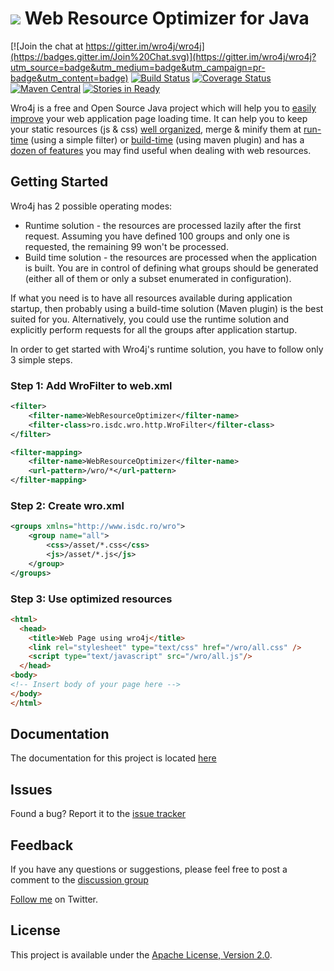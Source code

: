 # <img src="https://raw.githubusercontent.com/wro4j/wro4j/master/docs/wro4j-logo.png"> Web Resource Optimizer for Java

[![Join the chat at https://gitter.im/wro4j/wro4j](https://badges.gitter.im/Join%20Chat.svg)](https://gitter.im/wro4j/wro4j?utm_source=badge&utm_medium=badge&utm_campaign=pr-badge&utm_content=badge)
[![Build Status](https://api.travis-ci.org/wro4j/wro4j.svg)](http://travis-ci.org/wro4j/wro4j)
[![Coverage Status](https://codecov.io/github/wro4j/wro4j/coverage.png?branch=master)](https://codecov.io/github/wro4j/wro4j?branch=master)
[![Maven Central](https://maven-badges.herokuapp.com/maven-central/ro.isdc.wro4j/wro4j-core/badge.svg)](https://maven-badges.herokuapp.com/maven-central/ro.isdc.wro4j/wro4j-core)
[![Stories in Ready](https://badge.waffle.io/wro4j/wro4j.png?label=ready&title=Ready)](http://waffle.io/wro4j/wro4j)

Wro4j is a free and Open Source Java project which will help you to [easily improve](http://wro4j.github.com/wro4j) your web application page loading time. It can help you to keep your static resources (js & css) [well organized](http://wro4j.readthedocs.org/en/stable/WroFileFormat), merge & minify them at [run-time](http://wro4j.readthedocs.org/en/stable/Installation) (using a simple filter) or [build-time](http://wro4j.readthedocs.org/en/stable/MavenPlugin) (using maven plugin) and has a [dozen of features](http://wro4j.readthedocs.org/en/stable/Features) you may find useful when dealing with web resources.

## Getting Started

Wro4j has 2 possible operating modes:

* Runtime solution - the resources are processed lazily after the first request. Assuming you have defined 100 groups and only one is requested, the remaining 99 won't be processed.
* Build time solution - the resources are processed when the application is built. You are in control of defining what groups should be generated (either all of them or only a subset enumerated in configuration).

If what you need is to have all resources available during application startup, then probably using a build-time solution (Maven plugin) is the best suited for you. Alternatively, you could use the runtime solution and explicitly perform requests for all the groups after application startup.

In order to get started with Wro4j's runtime solution, you have to follow only 3 simple steps.

### Step 1: Add WroFilter to web.xml

```xml
<filter>
	<filter-name>WebResourceOptimizer</filter-name>
	<filter-class>ro.isdc.wro.http.WroFilter</filter-class>
</filter>

<filter-mapping>
	<filter-name>WebResourceOptimizer</filter-name>
	<url-pattern>/wro/*</url-pattern>
</filter-mapping>
```

### Step 2: Create wro.xml

```xml
<groups xmlns="http://www.isdc.ro/wro">
	<group name="all">
		<css>/asset/*.css</css>
		<js>/asset/*.js</js>
	</group>
</groups> 		
```

### Step 3: Use optimized resources

```html
<html>
  <head>
	<title>Web Page using wro4j</title>
	<link rel="stylesheet" type="text/css" href="/wro/all.css" />
	<script type="text/javascript" src="/wro/all.js"/>
  </head>
<body>
<!-- Insert body of your page here -->
</body>
</html>		
```
		
## Documentation

The documentation for this project is located [here](http://wro4j.readthedocs.org/en/stable/)

## Issues

Found a bug? Report it to the [issue tracker](https://github.com/wro4j/wro4j/issues)

## Feedback

If you have any questions or suggestions, please feel free to post a comment to the [discussion group](https://groups.google.com/forum/#!forum/wro4j)

[Follow me](http://twitter.com/#!/wro4j) on Twitter.

## License

This project is available under the [Apache License, Version 2.0](http://www.apache.org/licenses/LICENSE-2.0.html).
